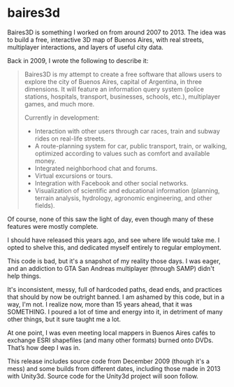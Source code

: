 
# baires3d

Baires3D is something I worked on from around 2007 to 2013. The idea was to build a free, interactive 3D map of Buenos Aires, with real streets, multiplayer interactions, and layers of useful city data.

Back in 2009, I wrote the following to describe it:

> Baires3D is my attempt to create a free software that allows users to explore the city of Buenos Aires, capital of Argentina, in three dimensions.
> It will feature an information query system (police stations, hospitals, transport, businesses, schools, etc.), multiplayer games, and much more.
>
> Currently in development:
> * Interaction with other users through car races, train and subway rides on real-life streets.
> * A route-planning system for car, public transport, train, or walking, optimized according to values such as comfort and available money.
> * Integrated neighborhood chat and forums.
> * Virtual excursions or tours.
> * Integration with Facebook and other social networks.
> * Visualization of scientific and educational information (planning, terrain analysis, hydrology, agronomic engineering, and other fields).

Of course, none of this saw the light of day, even though many of these features were mostly complete.

I should have released this years ago, and see where life would take me. I opted to shelve this, and dedicated myself entirely to regular employment.

This code is bad, but it's a snapshot of my reality those days. I was eager, and an addiction to GTA San Andreas multiplayer (through SAMP) didn't help things.

It's inconsistent, messy, full of hardcoded paths, dead ends, and practices that should by now be outright banned. I am ashamed by this code, but in a way, I'm not. I realize now, more than 15 years ahead, that it was SOMETHING. 
I poured a lot of time and energy into it, in detriment of many other things, but it sure taught me a lot.

At one point, I was even meeting local mappers in Buenos Aires cafés to exchange ESRI shapefiles (and many other formats) burned onto DVDs. That’s how deep I was in.

This release includes source code from December 2009 (though it's a mess) and some builds from different dates, including those made in 2013 with Unity3d. Source code for the Unity3d project will soon follow.
 